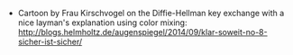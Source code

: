 - Cartoon by Frau Kirschvogel on the Diffie-Hellman key exchange with a
  nice layman's explanation using color mixing: http://blogs.helmholtz.de/augenspiegel/2014/09/klar-soweit-no-8-sicher-ist-sicher/

